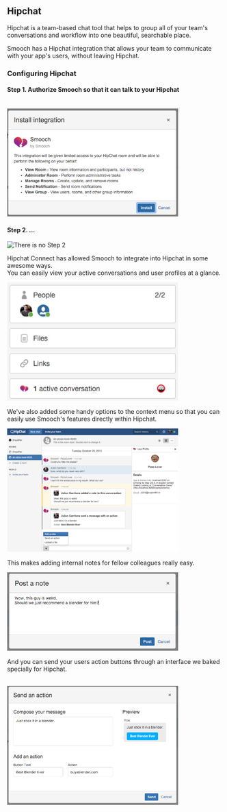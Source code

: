 ## Hipchat

Hipchat is a team-based chat tool that helps to group all of your team's conversations and workflow into one beautiful, searchable place.

Smooch has a Hipchat integration that allows your team to communicate with your app's users, without leaving Hipchat.

### Configuring Hipchat

#### Step 1. Authorize Smooch so that it can talk to your Hipchat

<br/>
<img style="width:50%; min-width:400px; max-width:800px;" src="/images/hipchat_smooch_integration.png" alt="Hipchat integration">

#### Step 2. ...

<img style="width:50%; min-width:400px; max-width:800px;" src="/images/step_2.jpeg" alt="There is no Step 2">
<br/>

Hipchat Connect has allowed Smooch to integrate into Hipchat in some awesome ways. 
<br/>
You can easily view your active conversations and user profiles at a glance.

<img style="width:50%; min-width:400px; max-width:800px;" src="/images/hipchat_glance.png" alt="At a glance">

We've also added some handy options to the context menu so that you can easily use Smooch's features directly within Hipchat.

<img style="width:50%; min-width:400px; max-width:800px;" src="/images/hipchat_actions.png" alt="Hipchat actions">

This makes adding internal notes for fellow colleagues really easy.

<img style="width:50%; min-width:400px; max-width:800px;" src="/images/hipchat_note.png" alt="Note">

And you can send your users action buttons through an interface we baked specially for Hipchat.

<br/>
<img style="width:50%; min-width:400px; max-width:800px;" src="/images/hipchat_add_action.png" alt="Hipchat add action">
